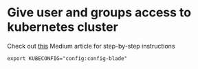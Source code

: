 # Give user and groups access to kubernetes cluster

Check out [this](https://faun.pub/give-users-and-groups-access-to-kubernetes-cluster-using-rbac-b614b6c0b383)  Medium article for step-by-step instructions

```
export KUBECONFIG="config:config-blade"

```
